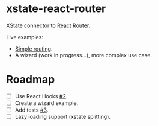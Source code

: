 # xstate-react-router

[XState](https://github.com/davidkpiano/xstate) connector to [React Router](https://github.com/ReactTraining/react-router).

Live examples:

- [Simple routing](https://codesandbox.io/s/ykmykxnm3z).
- A wizard (work in progress...), more complex use case.

# Roadmap

- [ ] Use React Hooks [#2](https://github.com/carloslfu/xstate-react-router/issues/2).
- [ ] Create a wizard example.
- [ ] Add tests [#3](https://github.com/carloslfu/xstate-react-router/issues/3).
- [ ] Lazy loading support (xstate splitting).
